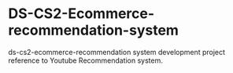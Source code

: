 # DS-CS2-Ecommerce-recommendation-system
ds-cs2-ecommerce-recommendation system development project reference to Youtube Recommendation system. 
